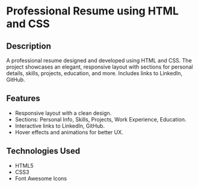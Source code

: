 # Professional Resume using HTML and CSS

## Description
A professional resume designed and developed using HTML and CSS. The project showcases an elegant, responsive layout with sections for personal details, skills, projects, education, and more. Includes links to LinkedIn, GitHub.


## Features
- Responsive layout with a clean design.
- Sections: Personal Info, Skills, Projects, Work Experience, Education.
- Interactive links to LinkedIn, GitHub.
- Hover effects and animations for better UX.

## Technologies Used
- HTML5
- CSS3
- Font Awesome Icons
